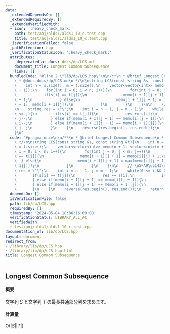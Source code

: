 ```yaml
---
data:
  _extendedDependsOn: []
  _extendedRequiredBy: []
  _extendedVerifiedWith:
  - icon: ':heavy_check_mark:'
    path: test/aoj/alds1/alds1_10_c.test.cpp
    title: test/aoj/alds1/alds1_10_c.test.cpp
  _isVerificationFailed: false
  _pathExtension: hpp
  _verificationStatusIcon: ':heavy_check_mark:'
  attributes:
    _deprecated_at_docs: docs/dp/LCS.md
    document_title: Longest Common Subsequence
    links: []
  bundledCode: "#line 2 \"lib/dp/LCS.hpp\"\n\n/**\n * @brief Longest Common Subsequence\n\
    \ * @docs docs/dp/LCS.md\n */\n\nstring LCS(const string &s, const string &t){\n\
    \    int n = s.size(), m = t.size();\n    vector<vector<int>> memo(n + 1, vector<int>(m\
    \ + 1));\n    for(int i = 0; i < n; i++){\n        for(int j = 0; j < m; j++){\n\
    \            if(s[i] == t[j]){\n                memo[i + 1][j + 1] = memo[i][j]\
    \ + 1;\n            } else{\n                memo[i + 1][j + 1] = max(memo[i][j\
    \ + 1], memo[i + 1][j]);\n            }\n        }\n    }\n\n    // \u5FA9\u5143\
    \n    string res = \"\";\n    int i = n - 1, j = m - 1;\n    while(0 <= i && 0\
    \ <= j){\n        if(s[i] == t[j]){\n            res += s[i];\n            i--;\
    \ j--;\n        } else if(memo[i + 1][j + 1] == memo[i][j + 1]){\n           \
    \ i--;\n        } else if(memo[i + 1][j + 1] == memo[i + 1][j]){\n           \
    \ j--;\n        }\n    }\n    reverse(res.begin(), res.end());\n    return res;\n\
    }\n"
  code: "#pragma once\n\n/**\n * @brief Longest Common Subsequence\n * @docs docs/dp/LCS.md\n\
    \ */\n\nstring LCS(const string &s, const string &t){\n    int n = s.size(), m\
    \ = t.size();\n    vector<vector<int>> memo(n + 1, vector<int>(m + 1));\n    for(int\
    \ i = 0; i < n; i++){\n        for(int j = 0; j < m; j++){\n            if(s[i]\
    \ == t[j]){\n                memo[i + 1][j + 1] = memo[i][j] + 1;\n          \
    \  } else{\n                memo[i + 1][j + 1] = max(memo[i][j + 1], memo[i +\
    \ 1][j]);\n            }\n        }\n    }\n\n    // \u5FA9\u5143\n    string\
    \ res = \"\";\n    int i = n - 1, j = m - 1;\n    while(0 <= i && 0 <= j){\n \
    \       if(s[i] == t[j]){\n            res += s[i];\n            i--; j--;\n \
    \       } else if(memo[i + 1][j + 1] == memo[i][j + 1]){\n            i--;\n \
    \       } else if(memo[i + 1][j + 1] == memo[i + 1][j]){\n            j--;\n \
    \       }\n    }\n    reverse(res.begin(), res.end());\n    return res;\n}\n"
  dependsOn: []
  isVerificationFile: false
  path: lib/dp/LCS.hpp
  requiredBy: []
  timestamp: '2024-05-04 18:06:16+09:00'
  verificationStatus: LIBRARY_ALL_AC
  verifiedWith:
  - test/aoj/alds1/alds1_10_c.test.cpp
documentation_of: lib/dp/LCS.hpp
layout: document
redirect_from:
- /library/lib/dp/LCS.hpp
- /library/lib/dp/LCS.hpp.html
title: Longest Common Subsequence
---
```

## Longest Common Subsequence

#### 概要

文字列 $S$ と文字列 $T$ の最長共通部分列を求めます。

#### 計算量

$\mathrm{O}(\lvert S\lvert \lvert T\lvert)$